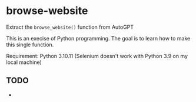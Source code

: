 # browse-website
Extract the `browse_website()` function from AutoGPT

This is an execise of Python programming. The goal is to learn how to make this single function.

Requirement: Python 3.10.11  (Selenium doesn't work with Python 3.9 on my local machine)

## TODO
- 